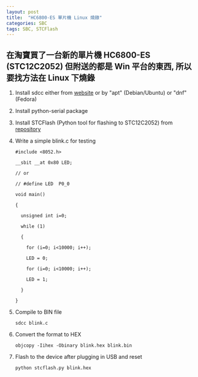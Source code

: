 ```yaml
---
layout: post
title:  "HC6800-ES 單片機 Linux 燒錄"
categories: SBC
tags: SBC, STCFlash
---
```

## 在淘寶買了一台新的單片機 HC6800-ES (STC12C2052) 但附送的都是 Win 平台的東西, 所以要找方法在 Linux 下燒錄

1. Install sdcc either from [website][sdcc-website] or by "apt" (Debian/Ubuntu) or "dnf" (Fedora)

2. Install python-serial package

3. Install STCFlash (Python tool for flashing to STC12C2052) from [repository][stcflash-repo]

4. Write a simple blink.c for testing

    ```
    #include <8052.h>

    __sbit __at 0x80 LED;

    // or

    // #define LED  P0_0

    void main()

    {

      unsigned int i=0;

      while (1)

      {

        for (i=0; i<10000; i++);

        LED = 0;

        for (i=0; i<10000; i++);

        LED = 1;

      }

    }
    ```
5. Compile to BIN file

    ```
    sdcc blink.c 
    ```
6. Convert the format to HEX

    ```
    objcopy -Iihex -Obinary blink.hex blink.bin
    ```
7. Flash to the device after plugging in USB and reset

    ```
    python stcflash.py blink.hex
    ```

[stcflash-repo]: https://github.com/laborer/stcflash
[sdcc-website]: http://sdcc.sourceforge.net/
